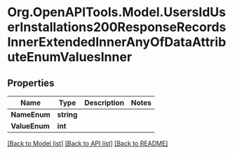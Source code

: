 # Org.OpenAPITools.Model.UsersIdUserInstallations200ResponseRecordsInnerExtendedInnerAnyOfDataAttributeEnumValuesInner

## Properties

Name | Type | Description | Notes
------------ | ------------- | ------------- | -------------
**NameEnum** | **string** |  | 
**ValueEnum** | **int** |  | 

[[Back to Model list]](../../README.md#documentation-for-models) [[Back to API list]](../../README.md#documentation-for-api-endpoints) [[Back to README]](../../README.md)

